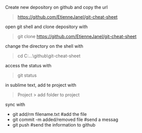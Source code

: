 Create new depository on github and copy the url
> https://github.com/EtienneJanel/git-cheat-sheet

open git shell and clone depository with
> git clone https://github.com/EtienneJanel/git-cheat-sheet

change the directory on the shell with
> cd C:\...\github\git-cheat-sheet

access the status with
> git status

in sublime text, add te project with
> Project > add folder to project

sync with
* git add/rm filename.txt 			#add the file
* git commit -m added/removed file	#send a messag
* git push							#send the information to github

